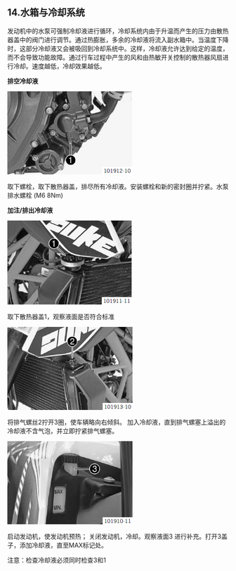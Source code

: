 ## 14.水箱与冷却系统 ##

发动机中的水泵可强制冷却液进行循环，冷却系统内由于升温而产生的压力由散热器盖中的阀门进行调节。通过热膨胀，多余的冷却液将流入副水箱中。当温度下降时，这部分冷却液又会被吸回到冷却系统中。这样，冷却液允许达到给定的温度，而不会导致功能故障。通过行车过程中产生的风和由热敏开关控制的散热器风扇进行冷却。速度越低，冷却效果越低。

**排空冷却液**

![](assets/1/20170730-82845d2b.png)  

取下螺栓，取下散热器盖，排尽所有冷却液。安装螺栓和新的密封圈并拧紧。水泵排水螺栓 (M6 8Nm)

**加注/排出冷却液**

![](assets/1/20170730-5d928a9d.png)  

取下散热器盖1，观察液面是否符合标准

![](assets/1/20170730-93a9ff09.png)  

将排气螺丝2拧开3圈，使车辆略向右倾斜。
加入冷却液，直到排气螺塞上溢出的冷却液不含气泡，并立即拧紧排气螺塞。

![](assets/1/20170730-21eb3462.png)  

启动发动机，使发动机预热；
关闭发动机，冷却。观察液面3
进行补充。打开3盖子，添加冷却液，直至MAX标记处。

注意：检查冷却液必须同时检查3和1
